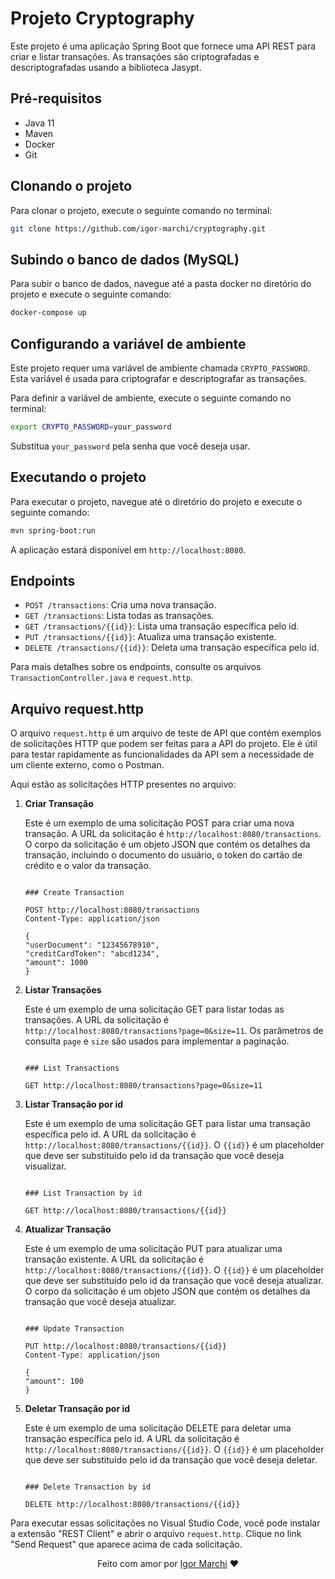 # Projeto Cryptography

Este projeto é uma aplicação Spring Boot que fornece uma API REST para criar e listar transações. As transações são criptografadas e descriptografadas usando a biblioteca Jasypt.

## Pré-requisitos

-   Java 11
-   Maven
-   Docker
-   Git

## Clonando o projeto

Para clonar o projeto, execute o seguinte comando no terminal:

```bash
git clone https://github.com/igor-marchi/cryptography.git
```

## Subindo o banco de dados (MySQL)

Para subir o banco de dados, navegue até a pasta docker no diretório do projeto e execute o seguinte comando:

```bash
docker-compose up
```

## Configurando a variável de ambiente

Este projeto requer uma variável de ambiente chamada `CRYPTO_PASSWORD`. Esta variável é usada para criptografar e descriptografar as transações.

Para definir a variável de ambiente, execute o seguinte comando no terminal:

```bash
export CRYPTO_PASSWORD=your_password
```

Substitua `your_password` pela senha que você deseja usar.

## Executando o projeto

Para executar o projeto, navegue até o diretório do projeto e execute o seguinte comando:

```bash
mvn spring-boot:run
```

A aplicação estará disponível em `http://localhost:8080`.

## Endpoints

-   `POST /transactions`: Cria uma nova transação.
-   `GET /transactions`: Lista todas as transações.
-   `GET /transactions/{{id}}`: Lista uma transação específica pelo id.
-   `PUT /transactions/{{id}}`: Atualiza uma transação existente.
-   `DELETE /transactions/{{id}}`: Deleta uma transação específica pelo id.

Para mais detalhes sobre os endpoints, consulte os arquivos `TransactionController.java` e `request.http`.

## Arquivo request.http

O arquivo `request.http` é um arquivo de teste de API que contém exemplos de solicitações HTTP que podem ser feitas para a API do projeto. Ele é útil para testar rapidamente as funcionalidades da API sem a necessidade de um cliente externo, como o Postman.

Aqui estão as solicitações HTTP presentes no arquivo:

1. **Criar Transação**

    Este é um exemplo de uma solicitação POST para criar uma nova transação. A URL da solicitação é `http://localhost:8080/transactions`. O corpo da solicitação é um objeto JSON que contém os detalhes da transação, incluindo o documento do usuário, o token do cartão de crédito e o valor da transação.

    ```http

    ### Create Transaction

    POST http://localhost:8080/transactions
    Content-Type: application/json

    {
    "userDocument": "12345678910",
    "creditCardToken": "abcd1234",
    "amount": 1000
    }
    ```

2. **Listar Transações**

    Este é um exemplo de uma solicitação GET para listar todas as transações. A URL da solicitação é `http://localhost:8080/transactions?page=0&size=11`. Os parâmetros de consulta `page` e `size` são usados para implementar a paginação.

    ```http

    ### List Transactions

    GET http://localhost:8080/transactions?page=0&size=11
    ```

3. **Listar Transação por id**

    Este é um exemplo de uma solicitação GET para listar uma transação específica pelo id. A URL da solicitação é `http://localhost:8080/transactions/{{id}}`. O `{{id}}` é um placeholder que deve ser substituído pelo id da transação que você deseja visualizar.

    ```http

    ### List Transaction by id

    GET http://localhost:8080/transactions/{{id}}
    ```

4. **Atualizar Transação**

    Este é um exemplo de uma solicitação PUT para atualizar uma transação existente. A URL da solicitação é `http://localhost:8080/transactions/{{id}}`. O `{{id}}` é um placeholder que deve ser substituído pelo id da transação que você deseja atualizar. O corpo da solicitação é um objeto JSON que contém os detalhes da transação que você deseja atualizar.

    ```http

    ### Update Transaction

    PUT http://localhost:8080/transactions/{{id}}
    Content-Type: application/json

    {
    "amount": 100
    }
    ```

5. **Deletar Transação por id**

    Este é um exemplo de uma solicitação DELETE para deletar uma transação específica pelo id. A URL da solicitação é `http://localhost:8080/transactions/{{id}}`. O `{{id}}` é um placeholder que deve ser substituído pelo id da transação que você deseja deletar.

    ```http

    ### Delete Transaction by id

    DELETE http://localhost:8080/transactions/{{id}}
    ```

Para executar essas solicitações no Visual Studio Code, você pode instalar a extensão "REST Client" e abrir o arquivo `request.http`. Clique no link "Send Request" que aparece acima de cada solicitação.

<p align="center">Feito com amor por <a href="https://www.linkedin.com/in/igor-marchi/">Igor Marchi</a> ❤️</p>
